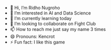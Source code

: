 - 👋 Hi, I’m Ridho Nugroho
- 👀 I’m interested in AI and Data Science
- 🌱 I’m currently learning today
- 💞️ I’m looking to collaborate on Fight Club
- 📫 How to reach me just say my name 3 times
- 😄 Pronouns: Kencrot
- ⚡ Fun fact: I like this game

<!---
eldoth/eldoth is a ✨ special ✨ repository because its `README.md` (this file) appears on your GitHub profile.
You can click the Preview link to take a look at your changes.
--->
